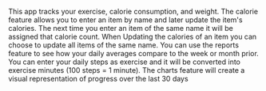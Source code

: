 This app tracks your exercise, calorie consumption, and weight. The calorie feature allows you to enter an item by name and later update the item's calories. The next time you enter an item of the same name it will be assigned that calorie count. When Updating the calories of an item you can choose to update all items of the same name. You can use the reports feature to see how your daily averages compare to the week or month prior. You can enter your daily steps as exercise and it will be converted into exercise minutes (100 steps = 1 minute). The charts feature will create a visual representation of progress over the last 30 days
